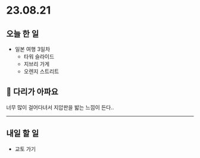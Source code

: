 # 23.08.21

## 오늘 한 일

- 일본 여행 3일차
  - 타워 슬라이드
  - 지브리 가게
  - 오렌지 스트리트

## 🥲 다리가 아파요

너무 많이 걸어다녀서 지압판을 밟는 느낌이 든다..

---

## 내일 할 일

- 교토 가기
